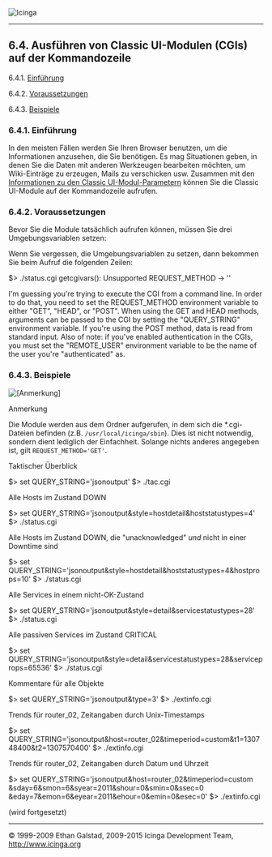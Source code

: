  ![Icinga](../images/logofullsize.png "Icinga") 

* * * * *

6.4. Ausführen von Classic UI-Modulen (CGIs) auf der Kommandozeile
------------------------------------------------------------------

6.4.1. [Einführung](cgicmd.md#introduction)

6.4.2. [Voraussetzungen](cgicmd.md#prerequisites)

6.4.3. [Beispiele](cgicmd.md#examples)

### 6.4.1. Einführung

In den meisten Fällen werden Sie Ihren Browser benutzen, um die
Informationen anzusehen, die Sie benötigen. Es mag Situationen geben, in
denen Sie die Daten mit anderen Werkzeugen bearbeiten möchten, um
Wiki-Einträge zu erzeugen, Mails zu verschicken usw. Zusammen mit den
[Informationen zu den Classic
UI-Modul-Parametern](cgiparams.md "6.3. Informationen zu den Classic UI-Modul-Parametern")
können Sie die Classic UI-Module auf der Kommandozeile aufrufen.

### 6.4.2. Voraussetzungen

Bevor Sie die Module tatsächlich aufrufen können, müssen Sie drei
Umgebungsvariablen setzen:










Wenn Sie vergessen, die Umgebungsvariablen zu setzen, dann bekommen Sie
beim Aufruf die folgenden Zeilen:

 $> ./status.cgi
 getcgivars(): Unsupported REQUEST_METHOD -> ''

 I'm guessing you're trying to execute the CGI from a command line.
 In order to do that, you need to set the REQUEST_METHOD environment
 variable to either "GET", "HEAD", or "POST". When using the
 GET and HEAD methods, arguments can be passed to the CGI
 by setting the "QUERY_STRING" environment variable. If you're
 using the POST method, data is read from standard input. Also of
 note: if you've enabled authentication in the CGIs, you must set the
 "REMOTE_USER" environment variable to be the name of the user you're
 "authenticated" as.
</code></pre>

### 6.4.3. Beispiele

![[Anmerkung]](../images/note.png)

Anmerkung

Die Module werden aus dem Ordner aufgerufen, in dem sich die
\*.cgi-Dateien befinden (z.B. `/usr/local/icinga/sbin`). Dies
ist nicht notwendig, sondern dient lediglich der Einfachheit. Solange
nichts anderes angegeben ist, gilt `REQUEST_METHOD='GET'`.

Taktischer Überblick

 $> set QUERY_STRING='jsonoutput'
 $> ./tac.cgi
</code></pre>

Alle Hosts im Zustand DOWN

 $> set QUERY_STRING='jsonoutput&style=hostdetail&hoststatustypes=4'
 $> ./status.cgi
</code></pre>

Alle Hosts im Zustand DOWN, die "unacknowledged" *und* nicht in einer
Downtime sind

 $> set QUERY_STRING='jsonoutput&style=hostdetail&hoststatustypes=4&hostprops=10'
 $> ./status.cgi
</code></pre>

Alle Services in einem nicht-OK-Zustand

 $> set QUERY_STRING='jsonoutput&style=detail&servicestatustypes=28'
 $> ./status.cgi
</code></pre>

Alle passiven Services im Zustand CRITICAL

 $> set QUERY_STRING='jsonoutput&style=detail&servicestatustypes=28&serviceprops=65536'
 $> ./status.cgi
</code></pre>

Kommentare für alle Objekte

 $> set QUERY_STRING='jsonoutput&type=3'
 $> ./extinfo.cgi
</code></pre>

Trends für router\_02, Zeitangaben durch Unix-Timestamps

 $> set QUERY_STRING='jsonoutput&host=router_02&timeperiod=custom&t1=130748400&t2=1307570400'
 $> ./extinfo.cgi
</code></pre>

Trends für router\_02, Zeitangaben durch Datum und Uhrzeit

 $> set QUERY_STRING='jsonoutput&host=router_02&timeperiod=custom\
 &sday=6&smon=6&syear=2011&shour=0&smin=0&ssec=0\
 &eday=7&emon=6&eyear=2011&ehour=0&emin=0&esec=0'
 $> ./extinfo.cgi
</code></pre>

(wird fortgesetzt)

* * * * *


© 1999-2009 Ethan Galstad, 2009-2015 Icinga Development Team,
http://www.icinga.org
